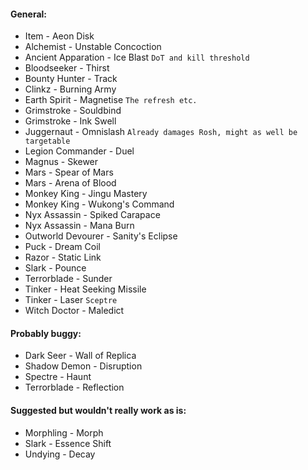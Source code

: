 #### General:
* Item - Aeon Disk
* Alchemist - Unstable Concoction
* Ancient Apparation - Ice Blast `DoT and kill threshold`
* Bloodseeker - Thirst
* Bounty Hunter - Track
* Clinkz - Burning Army
* Earth Spirit - Magnetise `The refresh etc.`
* Grimstroke - Souldbind
* Grimstroke - Ink Swell
* Juggernaut - Omnislash `Already damages Rosh, might as well be targetable`
* Legion Commander - Duel
* Magnus - Skewer
* Mars - Spear of Mars
* Mars - Arena of Blood
* Monkey King - Jingu Mastery
* Monkey King - Wukong's Command
* Nyx Assassin - Spiked Carapace
* Nyx Assassin - Mana Burn
* Outworld Devourer - Sanity's Eclipse
* Puck - Dream Coil
* Razor - Static Link
* Slark - Pounce
* Terrorblade - Sunder
* Tinker - Heat Seeking Missile
* Tinker - Laser `Sceptre`
* Witch Doctor - Maledict

#### Probably buggy:
* Dark Seer - Wall of Replica
* Shadow Demon - Disruption
* Spectre - Haunt
* Terrorblade - Reflection

#### Suggested but wouldn't really work as is:
* Morphling - Morph
* Slark - Essence Shift
* Undying - Decay
